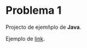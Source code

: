 # Problema 1

Projecto de ejemñplo de **Java**.

Ejemplo de [link](https://campusvirtual2.issd.edu.ar/2021-1/course/view.php?id=5&section=1#tabs-tree-start).
